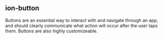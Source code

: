 <h2>ion-button</h2>

Buttons are an essential way to interact with and navigate through an app, and should clearly communicate what action will occur after the user taps them. Buttons are also highly customizeable.